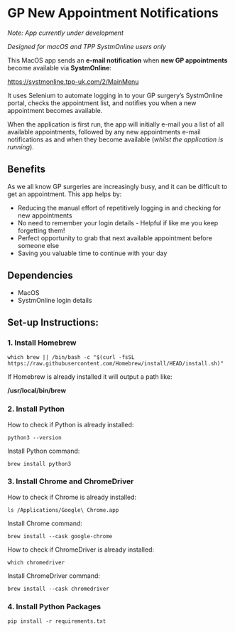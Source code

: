 # GP New Appointment Notifications

_Note: App currently under development_

_Designed for macOS and TPP SystmOnline users only_

This MacOS app sends an **e-mail notification** when **new GP appointments** become available via **SystmOnline**:

https://systmonline.tpp-uk.com/2/MainMenu

It uses Selenium to automate logging in to your GP surgery’s SystmOnline portal, checks the appointment list, and notifies you when a new appointment becomes available.

When the application is first run, the app will initially e-mail you a list of all available appointments, followed by any new appointments e-mail notifications as and when they become available (_whilst the application is running_).

## Benefits
As we all know GP surgeries are increasingly busy, and it can be difficult to get an appointment. This app helps by:
- Reducing the manual effort of repetitively logging in and checking for new appointments
- No need to remember your login details - Helpful if like me you keep forgetting them!
- Perfect opportunity to grab that next available appointment before someone else
- Saving you valuable time to continue with your day


## Dependencies
- MacOS
- SystmOnline login details


## Set-up Instructions:

### 1. Install Homebrew
`which brew || /bin/bash -c "$(curl -fsSL https://raw.githubusercontent.com/Homebrew/install/HEAD/install.sh)"`

If Homebrew is already installed it will output a path like:

**/usr/local/bin/brew**

### 2. Install Python
How to check if Python is already installed: 

`python3 --version`

Install Python command:

`brew install python3`

### 3. Install Chrome and ChromeDriver
How to check if Chrome is already installed: 

`ls /Applications/Google\ Chrome.app`

Install Chrome command:

`brew install --cask google-chrome`

How to check if ChromeDriver is already installed: 

`which chromedriver`

Install ChromeDriver command:

`brew install --cask chromedriver`

### 4. Install Python Packages
`pip install -r requirements.txt`
